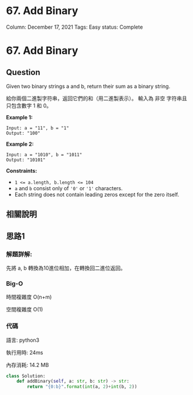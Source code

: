 # 67. Add Binary

Column: December 17, 2021
Tags: Easy
status: Complete

# 67. Add Binary

## Question

Given two binary strings a and b, return their sum as a binary string.

給你兩個二進製字符串，返回它們的和（用二進製表示）。 輸入為 非空 字符串且只包含數字 1 和 0。

**Example 1:**

```
Input: a = "11", b = "1"
Output: "100"
```

**Example 2:**

```
Input: a = "1010", b = "1011"
Output: "10101"
```

**Constraints:**

- `1 <= a.length, b.length <= 104`
- `a` and `b` consist only of `'0'` or `'1'` characters.
- Each string does not contain leading zeros except for the zero itself.

## 相關說明

## 思路1

### 解題詳解:

先將 a, b 轉換為10進位相加，在轉換回二進位返回。

### Big-O

時間複雜度 O(n+m)

空間複雜度 O(1)

### 代碼

語言: python3

執行用時: 24ms 

內存消耗: 14.2 MB

```python
class Solution:
    def addBinary(self, a: str, b: str) -> str:
        return "{0:b}".format(int(a, 2)+int(b, 2))
```